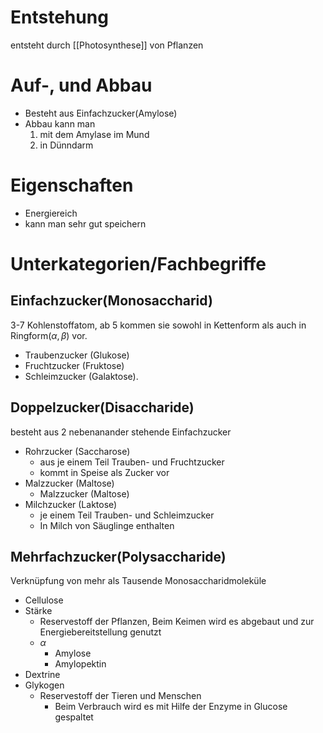 # Entstehung
entsteht durch [[Photosynthese]] von Pflanzen

# Auf-, und Abbau
- Besteht aus Einfachzucker(Amylose)
- Abbau kann man 
	1. mit dem Amylase im Mund
	2. in Dünndarm

# Eigenschaften
- Energiereich
- kann man sehr gut speichern

# Unterkategorien/Fachbegriffe
## Einfachzucker(Monosaccharid)
3-7 Kohlenstoffatom, ab 5 kommen sie sowohl in Kettenform als auch in Ringform($\alpha , \beta$) vor. 
- Traubenzucker (Glukose)
- Fruchtzucker (Fruktose)
- Schleimzucker (Galaktose).
## Doppelzucker(Disaccharide)
besteht aus 2 nebenanander stehende Einfachzucker
- Rohrzucker (Saccharose)
	- aus je einem Teil Trauben- und Fruchtzucker
	- kommt in Speise als Zucker vor
- Malzzucker (Maltose)
	- Malzzucker (Maltose)
- Milchzucker (Laktose)
	- je einem Teil Trauben- und Schleimzucker
	- In Milch von Säuglinge enthalten
## Mehrfachzucker(Polysaccharide)
Verknüpfung von mehr als Tausende Monosaccharidmoleküle
- Cellulose
- Stärke
	- Reservestoff der Pflanzen, Beim Keimen wird es abgebaut und zur Energiebereitstellung genutzt
	- $\alpha$
		- Amylose
		- Amylopektin
- Dextrine
- Glykogen
	- Reservestoff der Tieren und Menschen
		- Beim Verbrauch wird es mit Hilfe der Enzyme in Glucose gespaltet